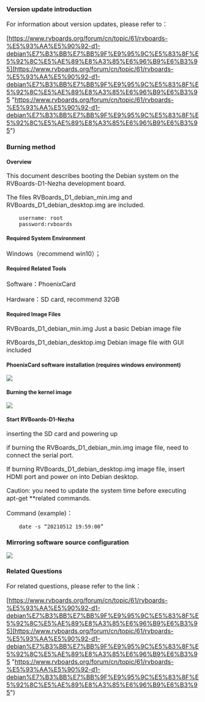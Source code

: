 ### Version update introduction

<span style="font-size:16px;">

For information about version updates, please refer to：

[https://www.rvboards.org/forum/cn/topic/61/rvboards-%E5%93%AA%E5%90%92-d1-debian%E7%B3%BB%E7%BB%9F%E9%95%9C%E5%83%8F%E5%92%8C%E5%AE%89%E8%A3%85%E6%96%B9%E6%B3%95](https://www.rvboards.org/forum/cn/topic/61/rvboards-%E5%93%AA%E5%90%92-d1-debian%E7%B3%BB%E7%BB%9F%E9%95%9C%E5%83%8F%E5%92%8C%E5%AE%89%E8%A3%85%E6%96%B9%E6%B3%95 "https://www.rvboards.org/forum/cn/topic/61/rvboards-%E5%93%AA%E5%90%92-d1-debian%E7%B3%BB%E7%BB%9F%E9%95%9C%E5%83%8F%E5%92%8C%E5%AE%89%E8%A3%85%E6%96%B9%E6%B3%95")

</span>

### Burning method

#### Overview

<span style="font-size:16px;">

This document describes booting the Debian system on the RVBoards-D1-Nezha development board.

The files RVBoards_D1_debian_min.img and RVBoards_D1_debian_desktop.img are included.

		username: root
		password:rvboards

</span>

#### Required System Environment

<span style="font-size:16px;">

Windows（recommend win10）；

</span>

#### Required Related Tools

<span style="font-size:16px;">

Software：PhoenixCard

Hardware：SD card, recommend 32GB

</span>

#### Required Image Files

<span style="font-size:16px;">

RVBoards_D1_debian_min.img Just a basic Debian image file

RVBoards_D1_debian_desktop.img Debian image file with GUI included

</span>

#### PhoenixCard software installation (requires windows environment)

![](https://rvboards.org/rvboards/dasdu8syrbgvtzvhfj12f4d5/images_dir/1630461529/1.png)

#### Burning the kernel image

![](https://rvboards.org/rvboards/dasdu8syrbgvtzvhfj12f4d5/images_dir/1630461610/2.png)

#### Start RVBoards-D1-Nezha

<span style="font-size:16px;">

inserting the SD card and powering up

if burning the RVBoards_D1_debian_min.img image file, need to connect the serial port.

If burning RVBoards_D1_debian_desktop.img image file, insert HDMI port and power on into Debian desktop.

Caution: you need to update the system time before executing apt-get **related commands.

Command (example)：

		date -s “20210512 19:59:00”

</span>

### Mirroring software source configuration

![](https://rvboards.org/rvboards/dasdu8syrbgvtzvhfj12f4d5/images_dir/1630461840/3.png)

### Related Questions

<span style="font-size:16px;">

For related questions, please refer to the link：

[https://www.rvboards.org/forum/cn/topic/61/rvboards-%E5%93%AA%E5%90%92-d1-debian%E7%B3%BB%E7%BB%9F%E9%95%9C%E5%83%8F%E5%92%8C%E5%AE%89%E8%A3%85%E6%96%B9%E6%B3%95](https://www.rvboards.org/forum/cn/topic/61/rvboards-%E5%93%AA%E5%90%92-d1-debian%E7%B3%BB%E7%BB%9F%E9%95%9C%E5%83%8F%E5%92%8C%E5%AE%89%E8%A3%85%E6%96%B9%E6%B3%95 "https://www.rvboards.org/forum/cn/topic/61/rvboards-%E5%93%AA%E5%90%92-d1-debian%E7%B3%BB%E7%BB%9F%E9%95%9C%E5%83%8F%E5%92%8C%E5%AE%89%E8%A3%85%E6%96%B9%E6%B3%95")

</span>




